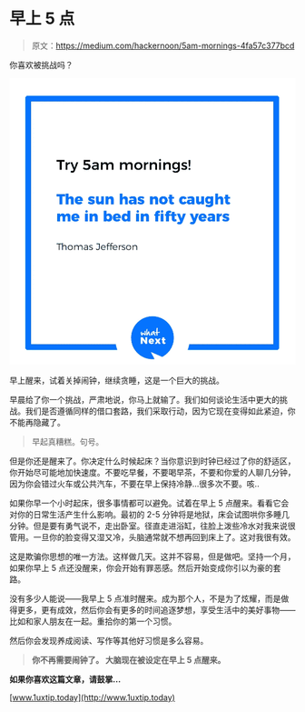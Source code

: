 # 早上 5 点

> 原文：<https://medium.com/hackernoon/5am-mornings-4fa57c377bcd>

你喜欢被挑战吗？

![](img/f82368eee789aee77fb8df5e53ac8d27.png)

早上醒来，试着关掉闹钟，继续贪睡，这是一个巨大的挑战。

早晨给了你一个挑战，严肃地说，你马上就输了。我们如何谈论生活中更大的挑战。我们是否遵循同样的借口套路，我们采取行动，因为它现在变得如此紧迫，你不能再隐藏了。

> 早起真糟糕。句号。

但是你还是醒来了。你决定什么时候起床？当你意识到时钟已经过了你的舒适区，你开始尽可能地加快速度。不要吃早餐，不要喝早茶，不要和你爱的人聊几分钟，因为你会错过火车或公共汽车，不要在早上保持冷静…很多次不要。咳..

如果你早一个小时起床，很多事情都可以避免。试着在早上 5 点醒来。看看它会对你的日常生活产生什么影响。最初的 2-5 分钟将是地狱，床会试图哄你多睡几分钟。但是要有勇气说不，走出卧室。径直走进浴缸，往脸上泼些冷水对我来说很管用。一旦你的脸变得又湿又冷，头脑通常就不想再回到床上了。这对我很有效。

这是欺骗你思想的唯一方法。这样做几天。这并不容易，但是做吧。坚持一个月，如果你早上 5 点还没醒来，你会开始有罪恶感。然后开始变成你引以为豪的套路。

没有多少人能说——我早上 5 点准时醒来。成为那个人，不是为了炫耀，而是做得更多，更有成效，然后你会有更多的时间追逐梦想，享受生活中的美好事物——比如和家人朋友在一起。重拾你的第一个习惯。

然后你会发现养成阅读、写作等其他好习惯是多么容易。

> **你不再需要闹钟了。
> 大脑现在被设定在早上 5 点醒来。**

**如果你喜欢这篇文章，请鼓掌…**

[www.1uxtip.today](http://www.1uxtip.today)